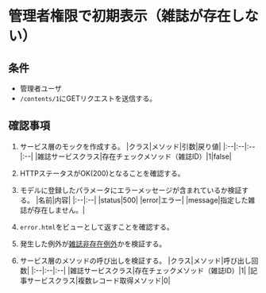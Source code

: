 # 管理者権限で初期表示（雑誌が存在しない）

## 条件
- 管理者ユーザ
- `/contents/1`にGETリクエストを送信する。

## 確認事項
1. サービス層のモックを作成する。
|クラス|メソッド|引数|戻り値|
|:--|:--|:--|:--|
|雑誌サービスクラス|存在チェックメソッド（雑誌ID）|1|false|

1. HTTPステータスがOK(200)となることを確認する。

1. モデルに登録したパラメータにエラーメッセージが含まれているか検証する。
|名前|内容|
|:--|:--|
|status|500|
|error|エラー|
|message|指定した雑誌が存在しません。|

1. `error.html`をビューとして返すことを確認する。

1. 発生した例外が[雑誌非存在例外](exception.md#雑誌非存在例外)かを検証する。

1. サービス層のメソッドの呼び出しを検証する。
|クラス|メソッド|呼び出し回数|
|:--|:--|:--|
|雑誌サービスクラス|存在チェックメソッド（雑誌ID）|1|
|記事サービスクラス|複数レコード取得メソッド|0|
